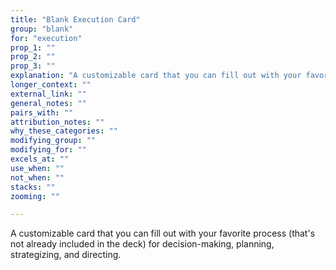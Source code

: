 ```yaml
---
title: "Blank Execution Card"
group: "blank"
for: "execution"
prop_1: ""
prop_2: ""
prop_3: ""
explanation: "A customizable card that you can fill out with your favorite process (that\'s not already included in the deck) for decision-making, planning, strategizing, and directing."
longer_context: ""
external_link: ""
general_notes: ""
pairs_with: ""
attribution_notes: ""
why_these_categories: ""
modifying_group: ""
modifying_for: ""
excels_at: ""
use_when: ""
not_when: ""
stacks: ""
zooming: ""

---
```


A customizable card that you can fill out with your favorite process (that's not already included in the deck) for decision-making, planning, strategizing, and directing.
